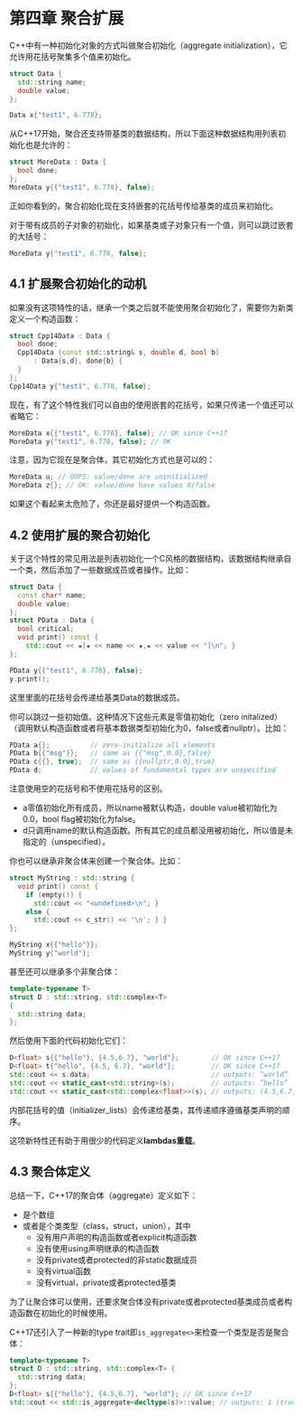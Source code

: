# 第四章 聚合扩展

C++中有一种初始化对象的方式叫做聚合初始化（aggregate initialization），它允许用花括号聚集多个值来初始化。
```cpp
struct Data {
  std::string name;
  double value;
};

Data x{"test1", 6.778};
```
从C++17开始，聚合还支持带基类的数据结构，所以下面这种数据结构用列表初始化也是允许的：
```cpp
struct MoreData : Data {
  bool done;
};
MoreData y{{"test1", 6.778}, false};
```
正如你看到的，聚合初始化现在支持嵌套的花括号传给基类的成员来初始化。

对于带有成员的子对象的初始化，如果基类或子对象只有一个值，则可以跳过嵌套的大括号：
```cpp
MoreData y{"test1", 6.778, false};
```

## 4.1 扩展聚合初始化的动机
如果没有这项特性的话，继承一个类之后就不能使用聚合初始化了，需要你为新类定义一个构造函数：
```cpp
struct Cpp14Data : Data {
  bool done;
  Cpp14Data (const std::string& s, double d, bool b)
      : Data{s,d}, done{b} {
  }
};
Cpp14Data y{"test1", 6.778, false};
```
现在，有了这个特性我们可以自由的使用嵌套的花括号，如果只传递一个值还可以省略它：
```cpp
MoreData x{{"test1", 6.778}, false}; // OK since C++17
MoreData y{"test1", 6.778, false}; // OK
```
注意，因为它现在是聚合体，其它初始化方式也是可以的：
```cpp
MoreData u; // OOPS: value/done are uninitialized
MoreData z{}; // OK: value/done have values 0/false
```
如果这个看起来太危险了，你还是最好提供一个构造函数。

## 4.2 使用扩展的聚合初始化
关于这个特性的常见用法是列表初始化一个C风格的数据结构，该数据结构继承自一个类，然后添加了一些数据成员或者操作。比如：
```cpp
struct Data {
  const char* name;
  double value;
};
struct PData : Data {
  bool critical;
  void print() const {
    std::cout << ✬[✬ << name << ✬,✬ << value << "]\n"; }
};

PData y{{"test1", 6.778}, false};
y.print();
```
这里里面的花括号会传递给基类Data的数据成员。

你可以跳过一些初始值。这种情况下这些元素是零值初始化（zero initalized）（调用默认构造函数或者将基本数据类型初始化为0，false或者nullptr）。比如：
```cpp
PData a{};          // zero-initialize all elements
PData b{{"msg"}};   // same as {{"msg",0.0},false}
PData c{{}, true};  // same as {{nullptr,0.0},true}
PData d;            // values of fundamental types are unspecified
```
注意使用空的花括号和不使用花括号的区别。
+ a零值初始化所有成员，所以name被默认构造，double value被初始化为0.0，bool flag被初始化为false。
+ d只调用name的默认构造函数。所有其它的成员都没用被初始化，所以值是未指定的（unspecified）。

你也可以继承非聚合体来创建一个聚合体。比如：
```cpp
struct MyString : std::string {
  void print() const {
    if (empty()) {
      std::cout << "<undefined>\n"; }
    else {
      std::cout << c_str() << '\n'; } }
};

MyString x{{"hello"}};
MyString y{"world"};
```
甚至还可以继承多个非聚合体：
```cpp
template<typename T>
struct D : std::string, std::complex<T>
{
  std::string data;
};
```
然后使用下面的代码初始化它们：
```cpp
D<float> s{{"hello"}, {4.5,6.7}, "world"};        // OK since C++17
D<float> t{"hello", {4.5, 6.7}, "world"};         // OK since C++17
std::cout << s.data;                              // outputs: ”world”
std::cout << static_cast<std::string>(s);         // outputs: ”hello”
std::cout << static_cast<std::complex<float>>(s); // outputs: (4.5,6.7)
```
内部花括号的值（initializer_lists）会传递给基类，其传递顺序遵循基类声明的顺序。

这项新特性还有助于用很少的代码定义**lambdas重载**。

## 4.3 聚合体定义
总结一下，C++17的聚合体（aggregate）定义如下：
+ 是个数组
+ 或者是个类类型（class，struct，union），其中
  + 没有用户声明的构造函数或者explicit构造函数
  + 没有使用using声明继承的构造函数
  + 没有private或者protected的非static数据成员
  + 没有virtual函数
  + 没有virtual，private或者protected基类

为了让聚合体可以使用，还要求聚合体没有private或者protected基类成员或者构造函数在初始化的时候使用。

C++17还引入了一种新的type trait即`is_aggregate<>`来检查一个类型是否是聚合体：
```cpp
template<typename T>
struct D : std::string, std::complex<T> {
  std::string data;
};
D<float> s{{"hello"}, {4.5,6.7}, "world"}; // OK since C++17
std::cout << std::is_aggregate<decltype(s)>::value; // outputs: 1 (true)
```